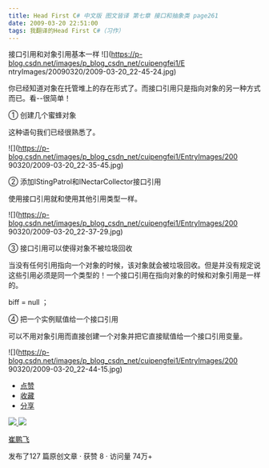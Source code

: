 ```yaml
---
title: Head First C# 中文版 图文皆译 第七章 接口和抽象类 page261
date: 2009-03-20 22:51:00
tags: 我翻译的Head First C#（习作）
---
```

接口引用和对象引用基本一样 ![](https://p-blog.csdn.net/images/p_blog_csdn_net/cuipengfei1/E
ntryImages/20090320/2009-03-20_22-45-24.jpg)

  

你已经知道对象在托管堆上的存在形式了。而接口引用只是指向对象的另一种方式而已。看--很简单！

  

①  创建几个蜜蜂对象

  

这种语句我们已经很熟悉了。

  

![](https://p-blog.csdn.net/images/p_blog_csdn_net/cuipengfei1/EntryImages/200
90320/2009-03-20_22-35-45.jpg)

②  添加IStingPatrol和INectarCollector接口引用

使用接口引用就和使用其他引用类型一样。

  

![](https://p-blog.csdn.net/images/p_blog_csdn_net/cuipengfei1/EntryImages/200
90320/2009-03-20_22-37-29.jpg)

③  接口引用可以使得对象不被垃圾回收

  

当没有任何引用指向一个对象的时候，该对象就会被垃圾回收。但是并没有规定说这些引用必须是同一个类型的！一个接口引用在指向对象的时候和对象引用是一样的。

  

biff = null  ；

  

④  把一个实例赋值给一个接口引用

  

可以不用对象引用而直接创建一个对象并把它直接赋值给一个接口引用变量。

  

![](https://p-blog.csdn.net/images/p_blog_csdn_net/cuipengfei1/EntryImages/200
90320/2009-03-20_22-44-15.jpg)

  * [ 点赞  ](javascript:;)
  * [ 收藏  ](javascript:;)
  * [ 分享 ](javascript:;)

[ ![](https://profile.csdnimg.cn/5/2/5/3_cuipengfei1)
![](https://g.csdnimg.cn/static/user-reg-year/1x/11.png)
](https://blog.csdn.net/cuipengfei1)

[ 崔鹏飞 ](https://blog.csdn.net/cuipengfei1)

发布了127 篇原创文章  ·  获赞 8  ·  访问量 74万+

